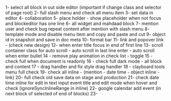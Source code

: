 1- select all block in out side editor (important if change class and selector of page root)
2- full slash menu and check all menu item 
3- set data in editor 
4- collaboration 
5- place holder  - show placeholder when not focus and blockeditor has one line 
6- all widget and mahdaad block 
7- mention user and check bug repeat content after mention with slash menu
8- template mode and disable menu item and copy and paste and cut 
9- object id in snapshot and save in doc meta 
10- format bar 
11- link and popover link - (check new design)
12- when enter title focus in end of first line
13- scroll container class for auto scroll - auto scroll in last line enter - auto scroll when enter bullet 
14 - remove play animation in check list - toggle
15 - check full when document is readonly
16 - check full dark mode - all block and content 
17 - drag handler and fix style drag handler
18 - clayboard tools menu full check 
19- check all inline - (mention - date time - object inline - link)
20- full check old save data on stage and production
21- check date time inline for edit in text input event title and edit mode when hover and check (ignoreSyncInlineRange in inline)
22- google calendar add event (in next block of selected of end of blocks)
23- 




